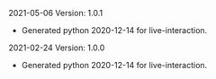 2021-05-06 Version: 1.0.1
- Generated python 2020-12-14 for live-interaction.

2021-02-24 Version: 1.0.0
- Generated python 2020-12-14 for live-interaction.

